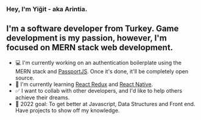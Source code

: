 ### Hey, I'm Yiğit - aka Arintia. 

## I'm a software developer from Turkey. Game development is my passion, however, I'm focused on MERN stack web development.

- 💻 I'm currently working on an authentication boilerplate using the MERN stack and [PassportJS](https://www.passportjs.org/). Once it's done, it'll be completely open source.
- 🌱 I'm currently learning [React Redux](https://react-redux.js.org/) and [React Native](https://reactnative.dev/).
- ✅ I want to collab with other developers, and I'd like to help others achieve their dreams.
- 🎯 2022 goal: To get better at Javascript, Data Structures and Front end. Have projects to show off my knowledge.